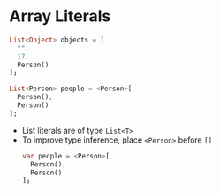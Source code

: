 # Array Literals

```dart
List<Object> objects = [
  "",
  17,
  Person()
];

List<Person> people = <Person>[
  Person(),
  Person()
];
```

- List literals are of type `List<T>`
- To improve type inference, place `<Person>` before `[]`
  ```dart
  var people = <Person>[
    Person(),
    Person()
  ];
  ```
